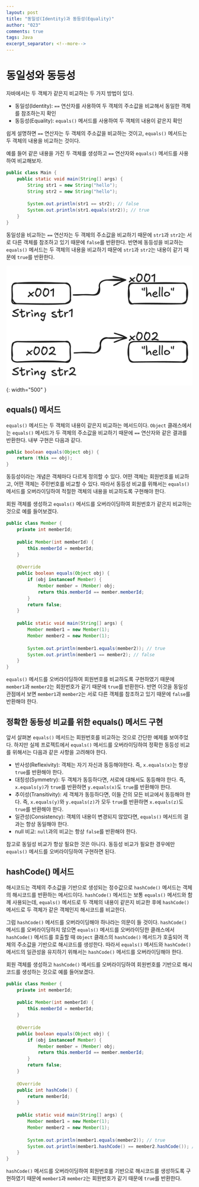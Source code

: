 ```yaml
---
layout: post
title: "동일성(Identity)과 동등성(Equality)"
author: "023"
comments: true
tags: Java
excerpt_separator: <!--more-->
---
```


# 동일성와 동등성
자바에서는 두 객체가 같은지 비교하는 두 가지 방법이 있다.
- 동일성(Identity): `==` 연산자를 사용하여 두 객체의 주소값을 비교해서 동일한 객체를 참조하는지 확인
- 동등성(Equality): `equals()` 메서드를 사용하여 두 객체의 내용이 같은지 확인

쉽게 설명하면 `==` 연산자는 두 객체의 주소값을 비교하는 것이고, `equals()` 메서드는 두 객체의 내용을 비교하는 것이다.

예를 들어 같은 내용을 가진 두 객체를 생성하고 `==` 연산자와 `equals()` 메서드를 사용하여 비교해보자.

```java
public class Main {
    public static void main(String[] args) {
        String str1 = new String("hello");
        String str2 = new String("hello");

        System.out.println(str1 == str2); // false
        System.out.println(str1.equals(str2)); // true
    }
}
```

동일성을 비교하는 `==` 연산자는 두 객체의 주소값을 비교하기 때문에 `str1`과 `str2`는 서로 다른 객체를 참조하고 있기 때문에 `false`를 반환한다.
반면에 동등성을 비교하는 `equals()` 메서드는 두 객체의 내용을 비교하기 때문에 `str1`과 `str2`는 내용이 같기 때문에 `true`를 반환한다.

![In Java, Compare Identity & Equality](https://raw.githubusercontent.com/023-dev/023-dev.github.io/refs/heads/main/_posts/_images/java-identity-equality/java-identity-equality_1.png){: width="500" }

## equals() 메서드
`equals()` 메서드는 두 객체의 내용이 같은지 비교하는 메서드이다.
`Object` 클래스에서는 `equals()` 메서드가 두 객체의 주소값을 비교하기 때문에 `==` 연산자와 같은 결과를 반환한다.
내부 구현은 다음과 같다.

```java
public boolean equals(Object obj) {
    return (this == obj);
}
```

동등성이라는 개념은 객체마다 다르게 정의할 수 있다. 어떤 객체는 회원번호를 비교하고, 어떤 객체는 주민번호를 비교할 수 있다.
따라서 동등성 비교를 위해서는 `equals()` 메서드를 오버라이딩하여 적절한 객체의 내용을 비교하도록 구현해야 한다.

회원 객체를 생성하고 `equals()` 메서드를 오버라이딩하여 회원번호가 같은지 비교하는 것으로 예를 들어보겠다.

```java
public class Member {
    private int memberId;

    public Member(int memberId) {
        this.memberId = memberId;
    }

    @Override
    public boolean equals(Object obj) {
        if (obj instanceof Member) {
            Member member = (Member) obj;
            return this.memberId == member.memberId;
        }
        return false;
    }

    public static void main(String[] args) {
        Member member1 = new Member(1);
        Member member2 = new Member(1);

        System.out.println(member1.equals(member2)); // true
        System.out.println(member1 == member2); // false
    }
}
```

`equals()` 메서드를 오버라이딩하여 회원번호를 비교하도록 구현하였기 때문에 `member1`과 `member2`는 회원번호가 같기 때문에 `true`를 반환한다.
반면 이것을 동일성 관점에서 보면 `member1`과 `member2`는 서로 다른 객체를 참조하고 있기 때문에 `false`를 반환해야 한다.

## 정확한 동등성 비교를 위한 equals() 메서드 구현
앞서 살펴본 `equals()` 메서드는 회원번호를 비교하는 것으로 간단한 예제를 보여주었다. 
하지만 실제 프로젝트에서 `equals()` 메서드를 오버라이딩하여 정확한 동등성 비교를 위해서는 다음과 같은 사항을 고려해야 한다.
- 반사성(Reflexivity): 객체는 자기 자신과 동등해야한다. 즉, `x.equals(x)`는 항상 `true`를 반환해야 한다.
- 대칭성(Symmetry): 두 객체가 동등하다면, 서로에 대해서도 동등해야 한다. 즉, `x.equals(y)`가 `true`를 반환하면 `y.equals(x)`도 `true`를 반환해야 한다.
- 추이성(Transitivity): 세 객체가 동등하다면, 이들 간의 모든 비교에서 동등해야 한다. 즉, `x.equals(y)`와 `y.equals(z)`가 모두 `true`를 반환하면 `x.equals(z)`도 `true`를 반환해야 한다.
- 일관성(Consistency): 객체의 내용이 변경되지 않았다면, `equals()` 메서드의 결과는 항상 동일해야 한다.
- null 비교: `null`과의 비교는 항상 `false`를 반환해야 한다.

참고로 동일성 비교가 항상 필요한 것은 아니다.
동등성 비교가 필요한 경우에만 `equals()` 메서드를 오버라이딩하여 구현하면 된다.

## hashCode() 메서드
해시코드는 객체의 주소값을 기반으로 생성되는 정수값으로 `hashCode()` 메서드는 객체의 해시코드를 반환하는 메서드이다.
`hashCode()` 메서드는 보통 `equals()` 메서드와 함께 사용되는데, `equals()` 메서드로 두 객체의 내용이 같은지 비교한 후에 `hashCode()` 메서드로 두 객체가 같은 객체인지 해시코드를 비교한다.

그럼 `hashCode()` 메서드를 오버라이딩해야 하나라는 의문이 들 것이다. 
`hashCode()` 메서드를 오버라이딩하지 않으면 `equals()` 메서드를 오버라이딩한 클래스에서 `hashCode()` 메서드를 호출할 때 `Object` 클래스의 `hashCode()` 메서드가 호출되어 객체의 주소값을 기반으로 해시코드를 생성한다.
따라서 `equals()` 메서드와 `hashCode()` 메서드의 일관성을 유지하기 위해서는 `hashCode()` 메서드를 오버라이딩해야 한다.

회원 객체를 생성하고 `hashCode()` 메서드를 오버라이딩하여 회원번호를 기반으로 해시코드를 생성하는 것으로 예를 들어보겠다.

```java
public class Member {
    private int memberId;

    public Member(int memberId) {
        this.memberId = memberId;
    }

    @Override
    public boolean equals(Object obj) {
        if (obj instanceof Member) {
            Member member = (Member) obj;
            return this.memberId == member.memberId;
        }
        return false;
    }

    @Override
    public int hashCode() {
        return memberId;
    }

    public static void main(String[] args) {
        Member member1 = new Member(1);
        Member member2 = new Member(1);

        System.out.println(member1.equals(member2)); // true
        System.out.println(member1.hashCode() == member2.hashCode()); // true
    }
}
```

`hashCode()` 메서드를 오버라이딩하여 회원번호를 기반으로 해시코드를 생성하도록 구현하였기 때문에 `member1`과 `member2`는 회원번호가 같기 때문에 `true`를 반환한다.
